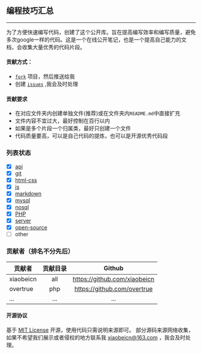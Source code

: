 ## 编程技巧汇总

----

为了方便快速编写代码，创建了这个公开库。旨在提高编写效率和编写质量，避免多次google一样的代码。这是一个在线公开笔记，也是一个提高自己能力的文档，会收集大量优秀的代码片段。

#### 贡献方式：

* [`fork`](https://github.com/xiaobeicn/programming-skills-summary/fork) 项目，然后推送给我
* 创建 [`issues`](https://github.com/xiaobeicn/programming-skills-summary/issues/new) ,我会及时处理

#### 贡献要求

* 在对应文件夹内创建单独文件(推荐)或在文件夹内`README.md`中直接扩充
* 文件内容不宜过大，最好控制在百行以内
* 如果是多个片段一个归属类，最好只创建一个文件
* 代码质量要高，可以是自己代码的提炼，也可以是开源优秀代码段

### 列表状态

- [x] [api](https://github.com/xiaobeicn/programming-skills-summary/tree/master/api)
- [x] [git](https://github.com/xiaobeicn/programming-skills-summary/tree/master/git)
- [x] [html-css](https://github.com/xiaobeicn/programming-skills-summary/tree/master/html-css)
- [x] [js](https://github.com/xiaobeicn/programming-skills-summary/tree/master/js)
- [x] [markdown](https://github.com/xiaobeicn/programming-skills-summary/tree/master/markdown)
- [x] [mysql](https://github.com/xiaobeicn/programming-skills-summary/tree/master/mysql)
- [x] [nosql](https://github.com/xiaobeicn/programming-skills-summary/tree/master/nosql)
- [x] [PHP](https://github.com/xiaobeicn/programming-skills-summary/tree/master/php)
- [x] [server](https://github.com/xiaobeicn/programming-skills-summary/tree/master/server)
- [x] [open-source](https://github.com/xiaobeicn/programming-skills-summary/tree/master/open-source)
- [ ] other

### 贡献者（排名不分先后）
| 贡献者      | 贡献目录  |  Github  |
| --------   | :-----:  | :----:  |
| xiaobeicn | all | https://github.com/xiaobeicn |
| overtrue  | php | https://github.com/overtrue |
| ...  | ... | ... |



#### 开源协议
基于 [MIT License](https://github.com/xiaobeicn/programming-skills-summary/blob/master/LICENSE) 开源，使用代码只需说明来源即可。
部分源码来源网络收集，如果不希望我们展示或者侵权的地方联系我 <xiaobeicn@163.com> ，我会及时处理。
